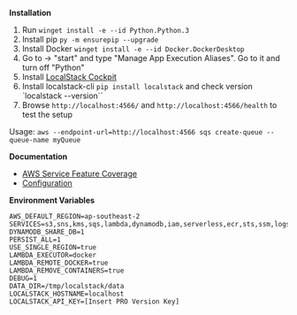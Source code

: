 **Installation**
  
  1. Run `winget install -e --id Python.Python.3`
  2. Install pip  `py -m ensurepip --upgrade`
  3. Install Docker `winget install -e --id Docker.DockerDesktop`
  4. Go to -> "start" and type "Manage App Execution Aliases". Go to it and turn off "Python"
  5. Install [LocalStack Cockpit](https://docs.localstack.cloud/get-started/cockpit/)
  6. Install localstack-cli `pip install localstack` and check version `localstack --version``
  7. Browse `http://localhost:4566/` and `http://localhost:4566/health` to test the setup
  
 Usage: `aws --endpoint-url=http://localhost:4566 sqs create-queue --queue-name myQueue`
  
**Documentation**

- [AWS Service Feature Coverage](https://docs.localstack.cloud/aws/feature-coverage/)
- [Configuration](https://docs.localstack.cloud/localstack/configuration/)
  
**Environment Variables**
```
AWS_DEFAULT_REGION=ap-southeast-2
SERVICES=s3,sns,kms,sqs,lambda,dynamodb,iam,serverless,ecr,sts,ssm,logs
DYNAMODB_SHARE_DB=1
PERSIST_ALL=1
USE_SINGLE_REGION=true
LAMBDA_EXECUTOR=docker
LAMBDA_REMOTE_DOCKER=true
LAMBDA_REMOVE_CONTAINERS=true
DEBUG=1
DATA_DIR=/tmp/localstack/data
LOCALSTACK_HOSTNAME=localhost
LOCALSTACK_API_KEY=[Insert PRO Version Key]
```
  


